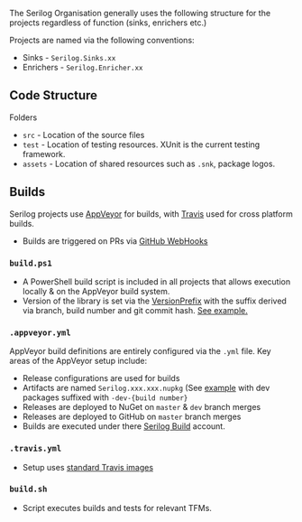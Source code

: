The Serilog Organisation generally uses the following structure for the projects regardless of function (sinks, enrichers etc.)

Projects are named via the following conventions:
* Sinks - `Serilog.Sinks.xx`
* Enrichers - `Serilog.Enricher.xx`

## Code Structure

Folders 
* `src` - Location of the source files
* `test` - Location of testing resources.  XUnit is the current testing framework.
* `assets` - Location of shared resources such as `.snk`, package logos.

## Builds

Serilog projects use [AppVeyor](https://ci.appveyor.com/project/serilog/serilog) for builds, with [Travis](https://travis-ci.org/serilog/serilog) used for cross platform builds.

* Builds are triggered on PRs via [GitHub WebHooks](https://developer.github.com/webhooks/)

### `build.ps1`
* A PowerShell build script is included in all projects that allows execution locally & on the AppVeyor build system.
* Version of the library is set via the [VersionPrefix](https://github.com/serilog/serilog/blob/dev/src/Serilog/Serilog.csproj#L5) with the suffix derived via branch, build number and git commit hash. [See example.](https://github.com/serilog/serilog/blob/dev/Build.ps1#L12)

### `.appveyor.yml`
AppVeyor build definitions are entirely configured via the `.yml` file.  Key areas of the AppVeyor setup include:
* Release configurations are used for builds
* Artifacts are named `Serilog.xxx.xxx.nupkg` (See [example](https://github.com/serilog/serilog/blob/dev/appveyor.yml#L9) with dev packages suffixed with `-dev-{build number}`
* Releases are deployed to NuGet on `master` & `dev` branch merges
* Releases are deployed to GitHub on `master` branch merges
* Builds are executed under there [Serilog Build](https://github.com/serilog-build) account.

### `.travis.yml`
* Setup uses [standard Travis images](https://github.com/serilog/serilog/blob/dev/.travis.yml#L2)

### `build.sh`
* Script executes builds and tests for relevant TFMs.